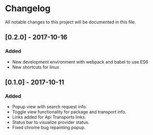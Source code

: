 # Changelog
All notable changes to this project will be documented in this file.

## [0.2.0] - 2017-10-16
### Added
- New development environment with webpack and babel to use ES6
- New shortcuts for linux

## [0.1.0] - 2017-10-11
### Added
- Popup view with search request info.
- Toggle view functionality for package and transport info.
- Links added for Api Transports links.
- Status bar to visualize provider status.
- Fixed chrome bug repainting popup.

